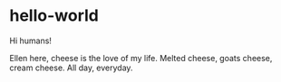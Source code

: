 # hello-world

Hi humans!

Ellen here, cheese is the love of my life.
Melted cheese, goats cheese, cream cheese.
All day, everyday.
